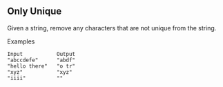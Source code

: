 ## Only Unique

Given a string, remove any characters that are not unique from the string.

Examples
```
Input           Output
"abccdefe"      "abdf"
"hello there"   "o tr"
"xyz"           "xyz"
"iiii"          ""
```